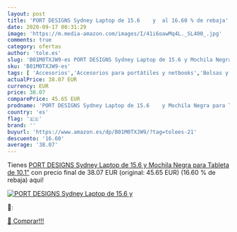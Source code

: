 ```yaml
---
layout: post
title: 'PORT DESIGNS Sydney Laptop de 15.6    y  al 16.60 % de rebaja'
date: 2020-09-17 00:31:29
image: 'https://m.media-amazon.com/images/I/41i6oawMq4L._SL400_.jpg'
comments: true
category: ofertas
author: 'tole.es'
slug: 'B01M0TXJW9-es PORT DESIGNS Sydney Laptop de 15.6 y Mochila Negra para...'
sku: 'B01M0TXJW9-es'
tags: [ 'Accesorios','Accesorios para portátiles y netbooks','Bolsas y fundas para portátiles y netbooks','Bolígrafos, lápices y útiles de escritura','Fundas blandas para portátiles y netbooks','Informática','Oficina y papelería','Rotuladores permanentes','Rotuladores y subrayadores','mochila', ]
actualPrice: 38.07 EUR
currency: EUR
price: 38.07
comparePrice: 45.65 EUR
prodname: 'PORT DESIGNS Sydney Laptop de 15.6    y Mochila Negra para Tableta de 10.1"'
country: 'es'
flag: '🇪🇸'
brand: ''
buyurl: 'https://www.amazon.es/dp/B01M0TXJW9/?tag=tolees-21'
descuento: '16.60'
average: '38.07'
---
```


Tienes [PORT DESIGNS Sydney Laptop de 15.6    y Mochila Negra para Tableta de 10.1"](https://www.amazon.es/dp/B01M0TXJW9/?tag=tolees-21) con precio final de  38.07 EUR (original: 45.65 EUR) (16.60 %  de rebaja) aqui!

[![PORT DESIGNS Sydney Laptop de 15.6    y ](https://m.media-amazon.com/images/I/41i6oawMq4L._SL400_.jpg)](https://www.amazon.es/dp/B01M0TXJW9/?tag=tolees-21)

🔎:


[🛒 Comprar!!!](https://www.amazon.es/dp/B01M0TXJW9/?tag=tolees-21)
